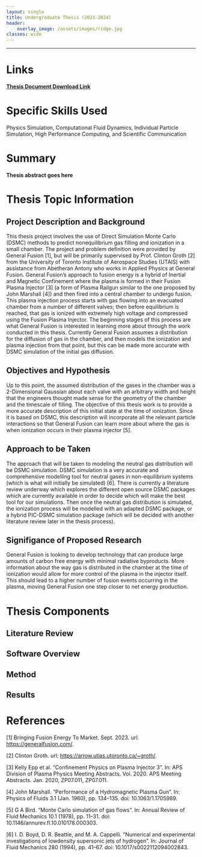 ```yaml
---
layout: single
title: Undergraduate Thesis (2023-2024)
header:
    overlay_image: /assets/images/ridge.jpg
classes: wide
---
```


--------------------------------

# Links

[**Thesis Document Download Link**](C:\Users\Ben\Desktop\Personal_Projects\personal_site\humerbenjamin.github.io\fusion\undergrad_thesis_document.pdf)



# Specific Skills Used

Physics Simulation, Computational Fluid Dynamics, Individual Particle Simulation, High Performance Computing, and Scientific Communication

# Summary

**Thesis abstract goes here**

# Thesis Topic Information

## Project Description and Background

This thesis project involves the use of Direct Simulation Monte Carlo (DSMC) methods to predict nonequilibrium gas filling and ionization in a small chamber. The project and problem definition were provided by General Fusion [1], but will be primarily supervised by Prof. Clinton Groth [2] from the University of Toronto Institute of Aerospace Studies (UTAIS) with assistance from Abetheran Antony who works in Applied Physics at General Fusion. General Fusion’s approach to fusion energy is a hybrid of Inertial and Magnetic Confinement where the plasma is formed in their Fusion Plasma Injector [3] (a form of Plasma Railgun similar to the one proposed by John Marshall [4]) and then fired into a central chamber to undergo fusion. This plasma injection process starts with gas flowing into an evacuated chamber from a number of different valves; then before equilibrium is reached, that gas is ionized with extremely high voltage and compressed using the Fusion Plasma Injector. The beginning stages of this process are what General Fusion is interested in learning more about through the work conducted in this thesis. Currently General Fusion assumes a distribution for the diffusion of gas in the chamber, and then models the ionization and plasma injection from that point, but this can be made more accurate with DSMC simulation of the initial gas diffusion.

## Objectives and Hypothesis

Up to this point, the assumed distribution of the gases in the chamber was a 2-Dimensional Gaussian about each valve with an arbitrary width and height that the engineers thought made sense for the geometry of the chamber and the timescale of filling. The objective of this thesis work is to provide a more accurate description of this initial state at the time of ionization. Since it is based on DSMC, this description will incorporate all the relevant particle interactions so that General Fusion can learn more about where the gas is when ionization occurs in their plasma injector [5].

## Approach to be Taken

The approach that will be taken to modeling the neutral gas distribution will be DSMC simulation. DSMC simulation is a very accurate and comprehensive modelling tool for neutral gases in non-equilibrium systems (which is what will initially be simulated) [6]. There is currently a literature review underway which explores the different open source DSMC packages which are currently available in order to decide which will make the best tool for our simulations. Then once the neutral gas distribution is simulated, the ionization process will be modelled with an adapted DSMC package, or a hybrid PIC-DSMC simulation package (which will be decided with another literature review later in the thesis process).

## Signifigance of Proposed Research

General Fusion is looking to develop technology that can produce large amounts of carbon free energy with minimal radiative byproducts. More information about the way gas is distributed in the chamber at the time of ionization would allow for more control of the plasma in the injector itself. This should lead to a higher number of fusion events occurring in the plasma, moving General Fusion one step closer to net energy production.

# Thesis Components

## Literature Review

## Software Overview

## Method

## Results

# References

[1] Bringing Fusion Energy To Market. Sept. 2023. url: https://generalfusion.com/.  

[2] Clinton Groth. url: https://arrow.utias.utoronto.ca/~groth/.  

[3] Kelly Epp et al. “Confinement Physics on Plasma Injector 3”. In: APS Division of Plasma Physics Meeting Abstracts. Vol. 2020. APS Meeting Abstracts. Jan. 2020, ZP07.011, ZP07.011.  

[4] John Marshall. “Performance of a Hydromagnetic Plasma Gun”. In: Physics of Fluids 3.1 (Jan. 1960), pp. 134–135. doi: 10.1063/1.1705989.  

[5] G A Bird. “Monte Carlo simulation of gas flows”. In: Annual Review of Fluid Mechanics 10.1 (1978), pp. 11–31. doi: 10.1146/annurev.fl.10.010178.000303.  

[6] I. D. Boyd, D. R. Beattie, and M. A. Cappelli. “Numerical and experimental investigations of lowdensity supersonic jets of hydrogen”. In: Journal of Fluid Mechanics 280 (1994), pp. 41–67. doi: 10.1017/s0022112094002843.  